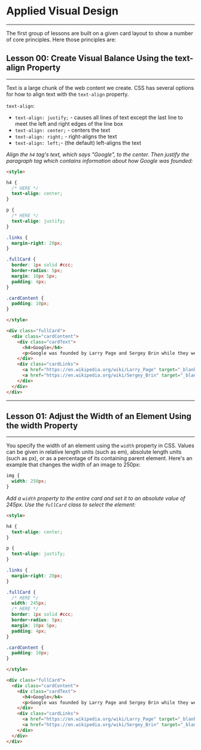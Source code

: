 # Applied Visual Design
---
The first group of lessons are built on a given card layout to show a number of core principles. Here those principles are:

## Lesson 00: Create Visual Balance Using the text-align Property
---
Text is a large chunk of the web content we create. CSS has several options for how to align text with the `text-align` property.

`text-align`:
  * `text-align: justify;` - causes all lines of text except the last line to meet the left and right edges of the line box
  * `text-align: center;` - centers the text
  * `text-align: right;` - right-aligns the text
  * `text-align: left;`- (the default) left-aligns the text

*Align the `h4` tag's text, which says "Google", to the center. Then justify the paragraph tag which contains information about how Google was founded:*

```html
<style>

h4 {
  /* HERE */
  text-align: center;
}

p {
  /* HERE */
  text-align: justify;
}

.links {
  margin-right: 20px;
}

.fullCard {
  border: 1px solid #ccc;
  border-radius: 5px;
  margin: 10px 5px;
  padding: 4px;
}

.cardContent {
  padding: 10px;
}

</style>

<div class="fullCard">
  <div class="cardContent">
    <div class="cardText">
      <h4>Google</h4>
      <p>Google was founded by Larry Page and Sergey Brin while they were Ph.D. students at Stanford University.</p>
    </div>
    <div class="cardLinks">
      <a href="https://en.wikipedia.org/wiki/Larry_Page" target="_blank" class="links">Larry Page</a>
      <a href="https://en.wikipedia.org/wiki/Sergey_Brin" target="_blank" class="links">Sergey Brin</a>
    </div>
  </div>
</div>
```
---

## Lesson 01: Adjust the Width of an Element Using the width Property
---
You specify the width of an element using the `width` property in CSS. Values can be given in relative length units (such as em), absolute length units (such as px), or as a percentage of its containing parent element. Here's an example that changes the width of an image to 250px:

```css
img {
  width: 250px;
}
```

*Add a `width` property to the entire card and set it to an absolute value of 245px. Use the `fullCard` class to select the element:*

```html
<style>

h4 {
  text-align: center;
}

p {
  text-align: justify;
}

.links {
  margin-right: 20px;
}

.fullCard {
  /* HERE */
  width: 245px;
  /* HERE */
  border: 1px solid #ccc;
  border-radius: 5px;
  margin: 10px 5px;
  padding: 4px;
}

.cardContent {
  padding: 10px;
}

</style>

<div class="fullCard">
  <div class="cardContent">
    <div class="cardText">
      <h4>Google</h4>
      <p>Google was founded by Larry Page and Sergey Brin while they were Ph.D. students at Stanford University.</p>
    </div>
    <div class="cardLinks">
      <a href="https://en.wikipedia.org/wiki/Larry_Page" target="_blank" class="links">Larry Page</a>
      <a href="https://en.wikipedia.org/wiki/Sergey_Brin" target="_blank" class="links">Sergey Brin</a>
    </div>
  </div>
</div>
```
